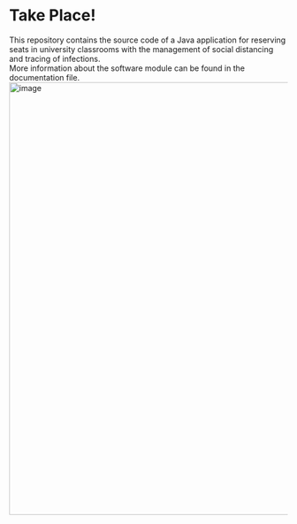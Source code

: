 # Take Place!
This repository contains the source code of a Java application for reserving seats in university classrooms with the management of social distancing and tracing of infections.<br>
More information about the software module can be found in the documentation file.<br>
<img width="782" alt="image" src="https://github.com/terranovaa/TakePlace/assets/61695945/98da0df0-d6d2-4aa0-9966-bc7baf30298c">

